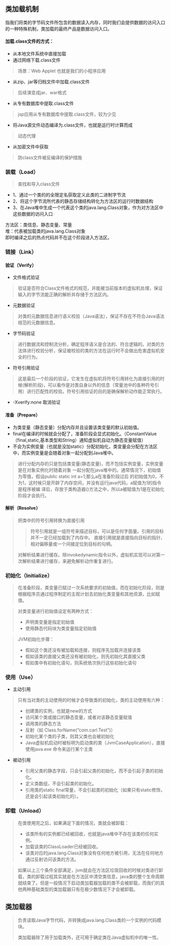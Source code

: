 ## 类加载机制
指我们将类的字节码文件所包含的数据读入内存，同时我们会提供数据的访问入口的一种特殊机制，类加载的最终产品是数据访问入口。

#### 加载.class文件的方式：
* 从本地文件系统中直接加载 
* 通过网络下载.class文件
> 场景：Web Applet 也就是我们的小程序应用
* 从zip、jar等归档文件中加载.class文件
> 后续演变成jar、war格式
* 从专有数据库中提取.class文件
> jsp应用从专有数据库中提取.class文件，较为少见
* 将Java源文件动态编译为.class文件，也就是运行时计算而成
> 动态代理
* 从加密文件中获取
> 防class文件被反编译的保护措施

### 装载（Load）
> 查找和导入class文件
* 1、通过一个类的的全限定名获取定义此类的二进制字节流
* 2、将这个字节流所代表的静态存储结构转化为方法区的运行时数据结构 
* 3、在Java堆中生成一个代表这个类的java.lang.Class对象，作为对方法区中这些数据的访问入口

方法区：类信息、静态变量、常量<br />
堆：代表被加载类的java.lang.Class对象<br />
即时编译之后的热点代码并不在这个阶段进入方法区。
### 链接（Link）
#### 验证（Verify） 
* 文件格式验证
> 验证是否符合Class文件格式的规范，并能被当前版本的虚拟机处理，保证输入的字节流能正确的解析并存储于方法区内。
* 元数据验证
> 对类的元数据信息进行语义校验（Java语法），保证不存在不符合Java语法规范的元数据信息。
* 字节码验证
> 进行数据流和控制流分析，确定程序语义是合法的、符合逻辑的。对类的方法体进行校验分析，保证被校验的类的方法在运行时不会做出危害虚拟机安全的行为。
* 符号引用验证
> 这是最后一个阶段的验证，它发生在虚拟机将符号引用转化为直接引用的时候(解析阶段)，可以看作是对类自身以外的信息（常量池中的各种符号引用）进行匹配性的校验。符号引用验证的目的是确保解析动作能正常执行。
* -Xverify:none 取消验证

#### 准备（Prepare）
* 为类变量（静态变量）分配内存并且设置该类变量的默认初始值。
* final在编译的时候就会分配了，准备阶段会显式初始化。（ConstantValue（final,static,基本类型和String）通知虚拟机自动为静态变量赋值）
* 不会为实例变量（也就是没加static）分配初始化，类变量会分配在方法区中，而实例变量是会随着对象一起分配到Java堆中。

> 进行分配内存的只是包括类变量(静态变量)，而不包括实例变量，实例变量是在对象实例化时随着对象
一起分配在java堆中的。通常情况下，初始值为零值，假设public static int a=1;那么a在准备阶段过后
的初始值为0，不为1，这时候只是开辟了内存空间，并没有运行java代码，a赋值为1的指令是程序被编
译后，存放于类构造器()方法之中，所以a被赋值为1是在初始化阶段才会执行。

#### 解析（Resolve）
> 把类中的符号引用转换为直接引用
>> 符号引用就是一组符号来描述目标，可以是任何字面量。引用的目标并不一定已经加载到了内存中。
   直接引用就是直接指向目标的指针、相对偏移量或一个间接定位到目标的句柄。
> 
> 对解析结果进行缓存。除invokedynamic指令以外，虚拟机实现可以对第一次解析结果进行缓存，来避免解析动作重复进行。


### 初始化（Initialize）
> 在准备阶段，类变量已赋过一次系统要求的初始值，而在初始化阶段，则是根据程序员通过程序制定的主观计划去初始化类变量和其他资源，比如赋值。

> 对类变量进行初始值设定有两种方式：
> * 声明类变量是指定初始值
> * 使用静态代码块为类变量指定初始值

> JVM初始化步骤：
> * 假如这个类还没有被加载和连接，则程序先加载并连接该类
> * 假如该类的直接父类还没有被初始化，则先初始化其直接父类
> * 假如类中有初始化语句，则系统依次执行这些初始化语句

### 使用（Use）
* 主动引用
> 只有当对类的主动使用的时候才会导致类的初始化，类的主动使用有六种：
> * 创建类的实例，也就是new的方式
> * 访问某个类或接口的静态变量，或者对该静态变量赋值
> * 调用类的静态方法
> * 反射（如 Class.forName(“com.carl.Test”)）
> * 初始化某个类的子类，则其父类也会被初始化
> * Java虚拟机启动时被标明为启动类的类（JvmCaseApplication），直接使用java.exe 命令来运行某个主类
* 被动引用
> * 引用父类的静态字段，只会引起父类的初始化，而不会引起子类的初始化。
> * 定义类数组，不会引起类的初始化。
> * 引用类的static final常量，不会引起类的初始化（如果只有static修饰，还是会引起该类初始化的）。

### 卸载（Unload）
> 在类使用完之后，如果满足下面的情况，类就会被卸载：
> * 该类所有的实例都已经被回收，也就是java堆中不存在该类的任何实例。
> * 加载该类的ClassLoader已经被回收。
> * 该类对应的java.lang.Class对象没有任何地方被引用，无法在任何地方通过反射访问该类的方法。

> 如果以上三个条件全部满足，jvm就会在方法区垃圾回收的时候对类进行卸载，类的卸载过程其实就是在方法区中清空类信息，java类的整个生命周期就结束了。但是一般情况下启动类加载器加载的类不会被卸载，而我们的其他两种基础类型的类加载器只有在极少数情况下才会被卸载。

## 类加载器
> 负责读取Java字节代码，并转换成java.lang.Class类的一个实例的代码模块。
> 
> 类加载器除了用于加载类外，还可用于确定类在Java虚拟机中的唯一性。
 
















